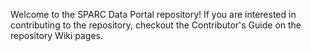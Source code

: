 
Welcome to the SPARC Data Portal repository! If you are interested in contributing to the repository, checkout the Contributor's Guide on the repository Wiki pages.


